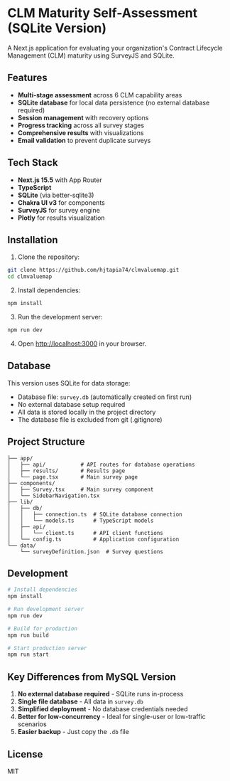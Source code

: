 # CLM Maturity Self-Assessment (SQLite Version)

A Next.js application for evaluating your organization's Contract Lifecycle Management (CLM) maturity using SurveyJS and SQLite.

## Features

- **Multi-stage assessment** across 6 CLM capability areas
- **SQLite database** for local data persistence (no external database required)
- **Session management** with recovery options
- **Progress tracking** across all survey stages
- **Comprehensive results** with visualizations
- **Email validation** to prevent duplicate surveys

## Tech Stack

- **Next.js 15.5** with App Router
- **TypeScript**
- **SQLite** (via better-sqlite3)
- **Chakra UI v3** for components
- **SurveyJS** for survey engine
- **Plotly** for results visualization

## Installation

1. Clone the repository:
```bash
git clone https://github.com/hjtapia74/clmvaluemap.git
cd clmvaluemap
```

2. Install dependencies:
```bash
npm install
```

3. Run the development server:
```bash
npm run dev
```

4. Open [http://localhost:3000](http://localhost:3000) in your browser.

## Database

This version uses SQLite for data storage:
- Database file: `survey.db` (automatically created on first run)
- No external database setup required
- All data is stored locally in the project directory
- The database file is excluded from git (.gitignore)

## Project Structure

```
├── app/
│   ├── api/           # API routes for database operations
│   ├── results/       # Results page
│   └── page.tsx       # Main survey page
├── components/
│   ├── Survey.tsx     # Main survey component
│   └── SidebarNavigation.tsx
├── lib/
│   ├── db/
│   │   ├── connection.ts  # SQLite database connection
│   │   └── models.ts      # TypeScript models
│   ├── api/
│   │   └── client.ts      # API client functions
│   └── config.ts          # Application configuration
└── data/
    └── surveyDefinition.json  # Survey questions
```

## Development

```bash
# Install dependencies
npm install

# Run development server
npm run dev

# Build for production
npm run build

# Start production server
npm run start
```

## Key Differences from MySQL Version

1. **No external database required** - SQLite runs in-process
2. **Single file database** - All data in `survey.db`
3. **Simplified deployment** - No database credentials needed
4. **Better for low-concurrency** - Ideal for single-user or low-traffic scenarios
5. **Easier backup** - Just copy the `.db` file

## License

MIT